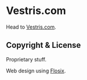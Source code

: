 # Vestris.com

Head to [Vestris.com](http://www.vestris.com).

## Copyright & License

Proprietary stuff.

Web design using [Flosix](http://www.designstub.com/projects/flosix-minimal-one-page-bootstrap-template-2/).

